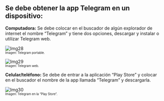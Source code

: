 ## Se debe obtener la app Telegram en un dispositivo:

**Computadora:** Se debe colocar en el buscador de algún 
explorador de internet el nombre “Telegram” y tiene dos 
opciones, descargar y instalar o utilizar Telegram web.

![Img28](/img/bot/img28.png)\
<sub><sup>Imagen: Telegram portable.</sup></sub>

![Img29](/img/bot/img29.png)\
<sub><sup>Imagen: Telegram web.</sup></sub>

**Celular/teléfono:**  Se debe de entrar a la aplicación 
“Play Store” y colocar en el buscador el nombre de 
la app llamada “Telegram” y descargarla.

![Img30](/img/bot/img30.png)\
<sub><sup>Imagen: Telegram en la “Play Store”.</sup></sub>